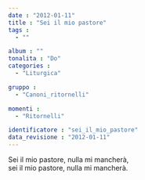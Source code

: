 ```yaml
---
date : "2012-01-11"
title : "Sei il mio pastore"
tags : 
  - ""

album : ""
tonalita : "Do"
categories : 
  - "Liturgica"

gruppo : 
  - "Canoni_ritornelli"

momenti : 
  - "Ritornelli"

identificatore : "sei_il_mio_pastore"
data_revisione : "2012-01-11"
---
```

  
  
Sei il mio pastore, nulla mi mancherà,  
sei il mio pastore, nulla mi mancherà.  
  
  
